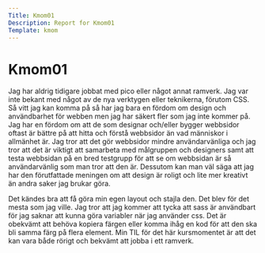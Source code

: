 ```yaml
---
Title: Kmom01
Description: Report for Kmom01
Template: kmom
---
```


Kmom01
==================
Jag har aldrig tidigare jobbat med pico eller något annat ramverk. Jag var inte bekant med något av de nya verktygen eller teknikerna, förutom CSS. Så vitt jag kan komma på så har jag bara en fördom om design och användbarhet för webben men jag har säkert fler som jag inte kommer på. Jag har en fördom om att de som designar och/eller bygger webbsidor oftast är bättre på att hitta och förstå webbsidor än vad människor i allmänhet är. Jag tror att det gör webbsidor mindre användarvänliga och jag tror att det är viktigt att samarbeta med målgruppen och designers samt att testa webbsidan på en bred testgrupp för att se om webbsidan är så användarvänlig som man tror att den är. Dessutom kan man väl säga att jag har den förutfattade meningen om att design är roligt och lite mer kreativt än andra saker jag brukar göra.

Det kändes bra att få göra min egen layout och stajla den. Det blev för det mesta som jag ville. Jag tror att jag kommer att tycka att sass är användbart för jag saknar att kunna göra variabler när jag använder css. Det är obekvämt att behöva kopiera färgen eller komma ihåg en kod för att den ska bli samma färg på flera element. Min TIL för det här kursmomentet är att det kan vara både rörigt och bekvämt att jobba i ett ramverk.
